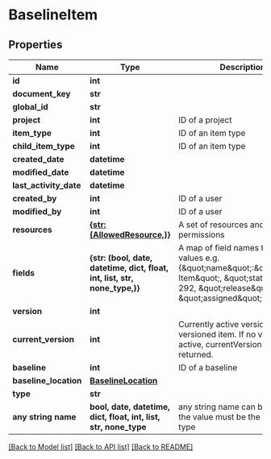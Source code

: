 # BaselineItem


## Properties
Name | Type | Description | Notes
------------ | ------------- | ------------- | -------------
**id** | **int** |  | 
**document_key** | **str** |  | 
**global_id** | **str** |  | 
**project** | **int** | ID of a project | 
**item_type** | **int** | ID of an item type | 
**child_item_type** | **int** | ID of an item type | 
**created_date** | **datetime** |  | 
**modified_date** | **datetime** |  | 
**last_activity_date** | **datetime** |  | 
**created_by** | **int** | ID of a user | 
**modified_by** | **int** | ID of a user | 
**resources** | [**{str: (AllowedResource,)}**](AllowedResource.md) | A set of resources and allowed permissions | 
**fields** | **{str: (bool, date, datetime, dict, float, int, list, str, none_type,)}** | A map of field names to field values e.g. {\&quot;name\&quot;:\&quot;Sample Item\&quot;, \&quot;status\&quot;: 292, \&quot;release\&quot;: 2, \&quot;assigned\&quot;: 23} | 
**version** | **int** |  | [optional] 
**current_version** | **int** | Currently active version of the versioned item. If no version is active, currentVersion will not be returned. | [optional] 
**baseline** | **int** | ID of a baseline | [optional] 
**baseline_location** | [**BaselineLocation**](BaselineLocation.md) |  | [optional] 
**type** | **str** |  | [optional] 
**any string name** | **bool, date, datetime, dict, float, int, list, str, none_type** | any string name can be used but the value must be the correct type | [optional]

[[Back to Model list]](../README.md#documentation-for-models) [[Back to API list]](../README.md#documentation-for-api-endpoints) [[Back to README]](../README.md)


